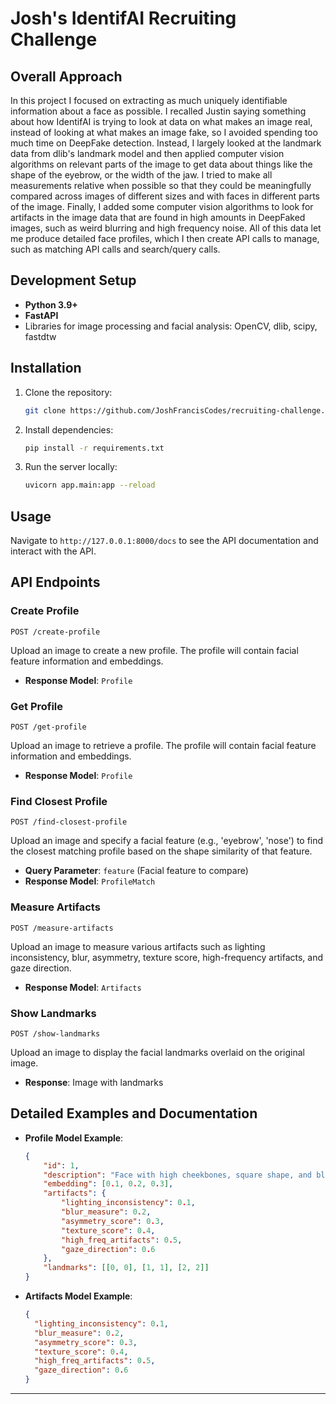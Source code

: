 # Josh's IdentifAI Recruiting Challenge

## Overall Approach

In this project I focused on extracting as much uniquely identifiable information about a face as possible. I recalled Justin saying something about how IdentifAI is trying to look at data on what makes an image real, instead of looking at what makes an image fake, so I avoided spending too much time on DeepFake detection. Instead, I largely looked at the landmark data from dlib's landmark model and then applied computer vision algorithms on relevant parts of the image to get data about things like the shape of the eyebrow, or the width of the jaw. I tried to make all measurements relative when possible so that they could be meaningfully compared across images of different sizes and with faces in different parts of the image. Finally, I added some computer vision algorithms to look for artifacts in the image data that are found in high amounts in DeepFaked images, such as weird blurring and high frequency noise. All of this data let me produce detailed face profiles, which I then create API calls to manage, such as matching API calls and search/query calls.

## Development Setup

- **Python 3.9+**
- **FastAPI**
- Libraries for image processing and facial analysis: OpenCV, dlib, scipy, fastdtw

## Installation

1. Clone the repository:
    ```sh
    git clone https://github.com/JoshFrancisCodes/recruiting-challenge.git
    ```

2. Install dependencies:
    ```sh
    pip install -r requirements.txt
    ```

3. Run the server locally:
    ```sh
    uvicorn app.main:app --reload
    ```

## Usage

Navigate to `http://127.0.0.1:8000/docs` to see the API documentation and interact with the API.

## API Endpoints

### Create Profile
```http
POST /create-profile
```
Upload an image to create a new profile. The profile will contain facial feature information and embeddings.
- **Response Model**: `Profile`

### Get Profile
```http
POST /get-profile
```
Upload an image to retrieve a profile. The profile will contain facial feature information and embeddings.
- **Response Model**: `Profile`

### Find Closest Profile
```http
POST /find-closest-profile
```
Upload an image and specify a facial feature (e.g., 'eyebrow', 'nose') to find the closest matching profile based on the shape similarity of that feature.
- **Query Parameter**: `feature` (Facial feature to compare)
- **Response Model**: `ProfileMatch`

### Measure Artifacts
```http
POST /measure-artifacts
```
Upload an image to measure various artifacts such as lighting inconsistency, blur, asymmetry, texture score, high-frequency artifacts, and gaze direction.
- **Response Model**: `Artifacts`

### Show Landmarks
```http
POST /show-landmarks
```
Upload an image to display the facial landmarks overlaid on the original image.
- **Response**: Image with landmarks

## Detailed Examples and Documentation

- **Profile Model Example**:
    ```json
    {
        "id": 1,
        "description": "Face with high cheekbones, square shape, and blue eyes.",
        "embedding": [0.1, 0.2, 0.3],
        "artifacts": {
            "lighting_inconsistency": 0.1,
            "blur_measure": 0.2,
            "asymmetry_score": 0.3,
            "texture_score": 0.4,
            "high_freq_artifacts": 0.5,
            "gaze_direction": 0.6
        },
        "landmarks": [[0, 0], [1, 1], [2, 2]]
    }
    ```

- **Artifacts Model Example**:
    ```json
    {
      "lighting_inconsistency": 0.1,
      "blur_measure": 0.2,
      "asymmetry_score": 0.3,
      "texture_score": 0.4,
      "high_freq_artifacts": 0.5,
      "gaze_direction": 0.6
    }
    ```

---
